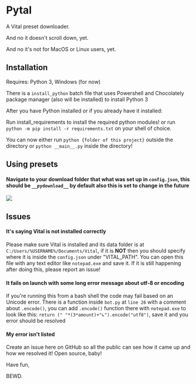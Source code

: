 # Pytal #

A Vital preset downloader.

And no it doesn't scroll down, yet.

And no it's not for MacOS or Linux users, yet.

## Installation ##

Requires: Python 3, Windows (for now)

There is a `install_python` batch file that uses Powershell and Chocolately package manager (also will be installed) to install Python 3

After you have Python installed or if you already have it installed:

Run install_requirements to install the required python modules! or run `python -m pip install -r requirements.txt` on your shell of choice.

You can now either run `python {folder of this project}` outside the directory or `python __main__.py` inside the directory!

## Using presets ##

#### Navigate to your download folder that what was set up in `config.json`, this should be `__pydownload__` by default also this is set to change in the future ####

![](https://i.imgur.com/Qs0opPD.png)

## Issues ##

#### It's saying Vital is not installed correctly ####
Please make sure Vital is installed and its data folder is at `C:/Users/%USERNAME%/Documents/Vital`, if it is **NOT** then you should specify where it is inside the `config.json` under "VITAL_PATH". You can open this file with any text editor like `notepad.exe` and save it. If it is still happening after doing this, please report an issue!

#### It fails on launch with some long error message about utf-8 or encoding ###
If you're running this from a bash shell the code may fail based on an Unicode error. There is a function inside `bot.py` at `line 26` with a comment about `.encode()`, you can add `.encode()` function there with `notepad.exe` to look like this: `return (" "*(3*amount)+"↳").encode("utf8")`, save it and you error should be resolved

#### My error isn't listed ####
Create an issue here on GitHub so all the public can see how it came up and how we resolved it! Open source, baby!

Have fun,

BEWD.

